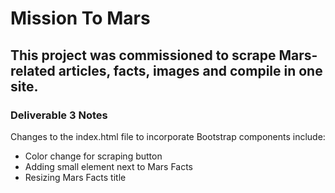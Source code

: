 # Mission To Mars
## This project was commissioned to scrape Mars-related articles, facts, images and compile in one site.  
### Deliverable 3 Notes
Changes to the index.html file to incorporate Bootstrap components include:
* Color change for scraping button
* Adding small element next to Mars Facts
* Resizing Mars Facts title
